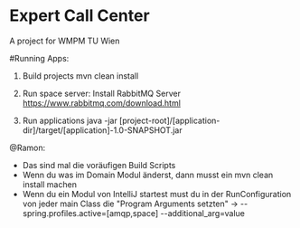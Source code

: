 # Expert Call Center
A project for WMPM TU Wien

#Running Apps:

1. Build projects
mvn clean install

2. Run space server:
Install RabbitMQ Server https://www.rabbitmq.com/download.html

3. Run applications
java -jar [project-root]/[application-dir]/target/[application]-1.0-SNAPSHOT.jar

@Ramon:
- Das sind mal die voräufigen Build Scripts
- Wenn du was im Domain Modul änderst, dann musst ein mvn clean install machen
- Wenn du ein Modul von IntelliJ startest must du in der RunConfiguration von jeder main Class die "Program Arguments setzten" -> --spring.profiles.active=[amqp,space] --additional_arg=value